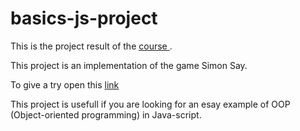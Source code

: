 # basics-js-project
This is the project result of the [course ](https://platzi.com/clases/fundamentos-javascript/).

This project is an implementation of the game Simon Say.

To give a try open this [link](https://jadry92.github.io/basics-js-project/)

This project is usefull if you are looking for an esay example of OOP (Object-oriented programming) in Java-script.


<!--stackedit_data:
eyJoaXN0b3J5IjpbMTI4NDM4NTk2NywtNzU4NzQ4NzQxLDExNT
U4MzY4MTddfQ==
-->